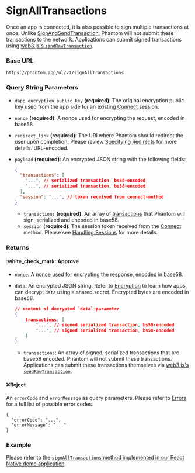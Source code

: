 # SignAllTransactions

Once an app is connected, it is also possible to sign multiple transactions at once. Unlike [SignAndSendTransaction](signandsendtransaction.md), Phantom will not submit these transactions to the network. Applications can submit signed transactions using [web3.js's `sendRawTransaction`](https://solana-labs.github.io/solana-web3.js/classes/Connection.html#sendRawTransaction).&#x20;

### Base URL

```
https://phantom.app/ul/v1/signAllTransactions
```

### Query String Parameters

* `dapp_encryption_public_key` **(required)**: The original encryption public key used from the app side for an existing [Connect](connect.md) session.
* `nonce` **(required)**: A nonce used for encrypting the request, encoded in base58.
* `redirect_link` **(required)**: The URI where Phantom should redirect the user upon completion. Please review [Specifying Redirects](../specifying-redirects.md) for more details. URL-encoded.
*   `payload` **(required)**: An encrypted JSON string with the following fields:

    ```json
    {
      "transactions": [
        "...", // serialized transaction, bs58-encoded
        "...", // serialized transaction, bs58-encoded
      ],
      "session": "...", // token received from connect-method
    }
    ```

    * `transactions` **(required)**: An array of [transactions](https://solana-labs.github.io/solana-web3.js/classes/Transaction.html) that Phantom will sign, serialized and encoded in base58.
    * `session` **(required)**: The session token received from the [Connect](connect.md) method. Please see [Handling Sessions](../handling-sessions.md) for more details.

### Returns

#### :white\_check\_mark: Approve

* `nonce`: A nonce used for encrypting the response, encoded in base58.
*   `data`: An encrypted JSON string. Refer to [Encryption](../encryption.md) to learn how apps can decrypt `data` using a shared secret. Encrypted bytes are encoded in base58.

    ```json
    // content of decrypted `data`-parameter
    {
        transactions: [
            "...", // signed serialized transaction, bs58-encoded
            "...", // signed serialized transaction, bs58-encoded
        ] 
    }
    ```

    * `transactions`: An array of signed, serialized transactions that are base58 encoded. Phantom will not submit these transactions. Applications can submit these transactions themselves via [web3.js's `sendRawTransaction`](https://solana-labs.github.io/solana-web3.js/classes/Connection.html#sendRawTransaction).&#x20;

#### :x:Reject

An `errorCode` and `errorMessage` as query parameters. Please refer to [Errors](../../solana/errors.md) for a full list of possible error codes.

```
{
  "errorCode": "...",
  "errorMessage": "..."
}
```

### Example

Please refer to the [`signAllTransactions` method implemented in our React Native demo application](https://github.com/phantom-labs/deep-link-demo-app/blob/20f19f2154e98699f0d5a6b28bc4bb3d5acbcefd/App.tsx#L229).
